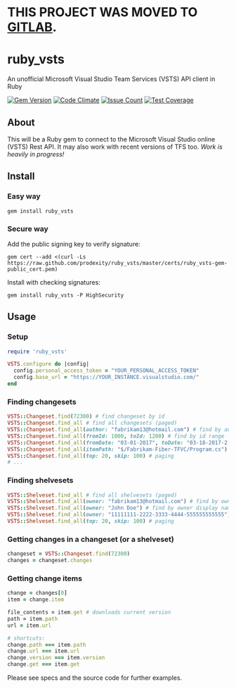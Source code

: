 # THIS PROJECT WAS MOVED TO [GITLAB](https://gitlab.com/prodexity/ruby_vsts).

# ruby_vsts
An unofficial Microsoft Visual Studio Team Services (VSTS) API client in Ruby

[![Gem Version](https://badge.fury.io/rb/ruby_vsts.svg)](https://badge.fury.io/rb/ruby_vsts)
[![Code Climate](https://codeclimate.com/github/prodexity/ruby_vsts.png)](https://codeclimate.com/github/prodexity/ruby_vsts)
[![Issue Count](https://codeclimate.com/github/prodexity/ruby_vsts/badges/issue_count.svg)](https://codeclimate.com/github/prodexity/ruby_vsts)
[![Test Coverage](https://codeclimate.com/github/prodexity/ruby_vsts/badges/coverage.svg)](https://codeclimate.com/github/prodexity/ruby_vsts/coverage)

## About
This will be a Ruby gem to connect to the Microsoft Visual Studio online (VSTS) Rest API.
It may also work with recent versions of TFS too. *Work is heavily in progress!*

## Install

### Easy way
```
gem install ruby_vsts
```

### Secure way

Add the public signing key to verify signature:
```
gem cert --add <(curl -Ls https://raw.github.com/prodexity/ruby_vsts/master/certs/ruby_vsts-gem-public_cert.pem)
```

Install with checking signatures:
```
gem install ruby_vsts -P HighSecurity
```

## Usage

### Setup
```ruby
require 'ruby_vsts'

VSTS.configure do |config|
  config.personal_access_token = "YOUR_PERSONAL_ACCESS_TOKEN"
  config.base_url = "https://YOUR_INSTANCE.visualstudio.com/"
end
```

### Finding changesets
```ruby
VSTS::Changeset.find(72300) # find changeset by id
VSTS::Changeset.find_all # find all changesets (paged)
VSTS::Changeset.find_all(author: "fabrikam13@hotmail.com") # find by author
VSTS::Changeset.find_all(fromId: 1000, toId: 1200) # find by id range
VSTS::Changeset.find_all(fromDate: "03-01-2017", toDate: "03-18-2017-2:00PM") # find by date range
VSTS::Changeset.find_all(itemPath: "$/Fabrikam-Fiber-TFVC/Program.cs") # find by item path
VSTS::Changeset.find_all(top: 20, skip: 100) # paging
# ...
```

### Finding shelvesets
```ruby
VSTS::Shelveset.find_all # find all shelvesets (paged)
VSTS::Shelveset.find_all(owner: "fabrikam13@hotmail.com") # find by owner email
VSTS::Shelveset.find_all(owner: "John Doe") # find by owner display name
VSTS::Shelveset.find_all(owner: "11111111-2222-3333-4444-555555555555") # find by owner guid
VSTS::Shelveset.find_all(top: 20, skip: 100) # paging
```

### Getting changes in a changeset (or a shelveset)
```ruby
changeset = VSTS::Changeset.find(72300)
changes = changeset.changes
```

### Getting change items
```ruby
change = changes[0]
item = change.item

file_contents = item.get # downloads current version
path = item.path
url = item.url

# shortcuts:
change.path === item.path
change.url === item.url
change.version === item.version
change.get === item.get
```

Please see specs and the source code for further examples.
